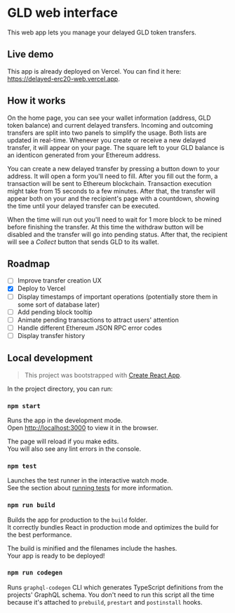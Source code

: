 # GLD web interface

This web app lets you manage your delayed GLD token transfers.

## Live demo

This app is already deployed on Vercel. You can find it here: <https://delayed-erc20-web.vercel.app>.

## How it works

On the home page, you can see your wallet information (address, GLD token balance) and current delayed transfers. Incoming and outcoming transfers are split into two panels to simplify the usage. Both lists are updated in real-time. Whenever you create or receive a new delayed transfer, it will appear on your page. The square left to your GLD balance is an identicon generated from your Ethereum address.

You can create a new delayed transfer by pressing a button down to your address. It will open a form you'll need to fill. After you fill out the form, a transaction will be sent to Ethereum blockchain. Transaction execution might take from 15 seconds to a few minutes. After that, the transfer will appear both on your and the recipient's page with a countdown, showing the time until your delayed transfer can be executed.

When the time will run out you'll need to wait for 1 more block to be mined before finishing the transfer. At this time the withdraw button will be disabled and the transfer will go into pending status. After that, the recipient will see a _Collect_ button that sends GLD to its wallet.

## Roadmap

- [ ] Improve transfer creation UX
- [x] Deploy to Vercel
- [ ] Display timestamps of important operations (potentially store them in some sort of database later)
- [ ] Add pending block tooltip
- [ ] Animate pending transactions to attract users' attention
- [ ] Handle different Ethereum JSON RPC error codes
- [ ] Display transfer history

## Local development

> This project was bootstrapped with [Create React App](https://github.com/facebook/create-react-app).

In the project directory, you can run:

### `npm start`

Runs the app in the development mode.\
Open [http://localhost:3000](http://localhost:3000) to view it in the browser.

The page will reload if you make edits.\
You will also see any lint errors in the console.

### `npm test`

Launches the test runner in the interactive watch mode.\
See the section about [running tests](https://facebook.github.io/create-react-app/docs/running-tests) for more information.

### `npm run build`

Builds the app for production to the `build` folder.\
It correctly bundles React in production mode and optimizes the build for the best performance.

The build is minified and the filenames include the hashes.\
Your app is ready to be deployed!

### `npm run codegen`

Runs `graphql-codegen` CLI which generates TypeScript definitions from the projects' GraphQL schema. You don't need to run this script all the time because it's attached to `prebuild`, `prestart` and `postinstall` hooks.
